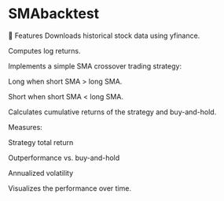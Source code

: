 # SMAbacktest
🚀 Features
Downloads historical stock data using yfinance.

Computes log returns.

Implements a simple SMA crossover trading strategy:

Long when short SMA > long SMA.

Short when short SMA < long SMA.

Calculates cumulative returns of the strategy and buy-and-hold.

Measures:

Strategy total return

Outperformance vs. buy-and-hold

Annualized volatility

Visualizes the performance over time.

